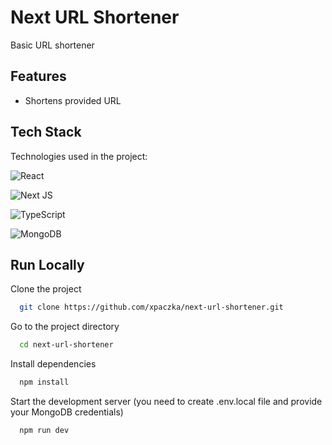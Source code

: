 # Next URL Shortener

Basic URL shortener

## Features

- Shortens provided URL

## Tech Stack

Technologies used in the project:

![React](https://img.shields.io/badge/react-%2320232a.svg?style=for-the-badge&logo=react&logoColor=%2361DAFB)

![Next JS](https://img.shields.io/badge/Next-black?style=for-the-badge&logo=next.js&logoColor=white)

![TypeScript](https://img.shields.io/badge/typescript-%23007ACC.svg?style=for-the-badge&logo=typescript&logoColor=white)

![MongoDB](https://img.shields.io/badge/MongoDB-4EA94B?style=for-the-badge&logo=mongodb&logoColor=white)

## Run Locally

Clone the project

```bash
  git clone https://github.com/xpaczka/next-url-shortener.git
```

Go to the project directory

```bash
  cd next-url-shortener
```

Install dependencies

```bash
  npm install
```

Start the development server (you need to create .env.local file and provide your MongoDB credentials)

```bash
  npm run dev
```
